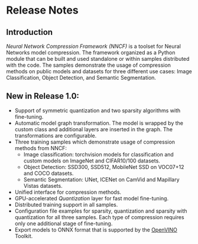# Release Notes

## Introduction
*Neural Network Compression Framework (NNCF)* is a toolset for Neural Networks model compression. The framework organized as a Python module that can be built and used standalone or within samples distributed with the code.  The samples demonstrate the usage of compression methods on public models and datasets for three different use cases: Image Classification, Object Detection, and Semantic Segmentation.

## New in Release 1.0:

- Support of symmetric quantization and two sparsity algorithms with fine-tuning.
- Automatic model graph transformation. The model is wrapped by the custom class and additional layers are inserted in the graph. The transformations are configurable.
- Three training samples which demonstrate usage of compression methods from NNCF:
	- Image classification:  torchvision models for classification and custom models on ImageNet and CIFAR10/100 datasets.
	- Object Detection: SSD300, SSD512, MobileNet SSD on VOC07+12 and COCO datasets. 
	- Semantic Segmentation: UNet, ICENet on CamVid and Mapillary Vistas datasets.
- Unified interface for compression methods.	
- GPU-accelerated *Quantization* layer for fast model fine-tuning.
- Distributed training support in all samples.
- Configuration file examples for sparsity, quantization and sparsity with quantization for all three samples. Each type of compression requires only one additional stage of fine-tuning.
- Export models to ONNX format that is supported by the [OpenVINO](https://github.com/opencv/dldt) Toolkit.
